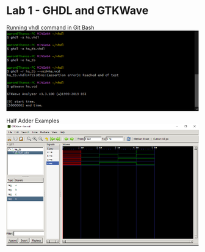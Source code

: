 # Lab 1 - GHDL and GTKWave

Running vhdl command in Git Bash
![Command](SourceFolder/cmd1.png)

Half Adder Examples\
![Example](SourceFolder/wavetest.png)
